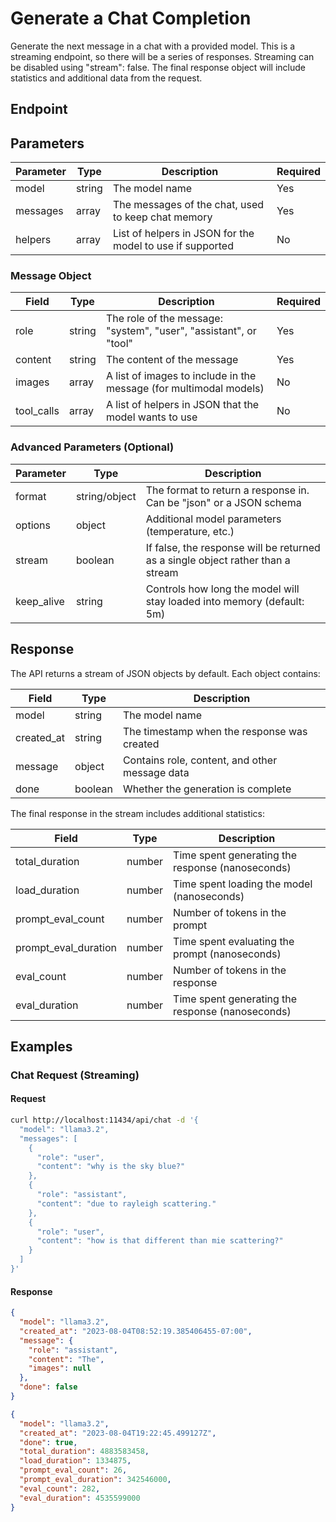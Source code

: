 <!-- :orphan: -->

# Generate a Chat Completion

Generate the next message in a chat with a provided model. This is a streaming endpoint, so there will be a series of responses. Streaming can be disabled using "stream": false. The final response object will include statistics and additional data from the request.

## Endpoint

## Parameters

| Parameter | Type | Description | Required |
|-----------|------|-------------|----------|
| model | string | The model name | Yes |
| messages | array | The messages of the chat, used to keep chat memory | Yes |
| helpers | array | List of helpers in JSON for the model to use if supported | No |

### Message Object

| Field | Type | Description | Required |
|-------|------|-------------|----------|
| role | string | The role of the message: "system", "user", "assistant", or "tool" | Yes |
| content | string | The content of the message | Yes |
| images | array | A list of images to include in the message (for multimodal models) | No |
| tool_calls | array | A list of helpers in JSON that the model wants to use | No |

### Advanced Parameters (Optional)

| Parameter | Type | Description |
|-----------|------|-------------|
| format | string/object | The format to return a response in. Can be "json" or a JSON schema |
| options | object | Additional model parameters (temperature, etc.) |
| stream | boolean | If false, the response will be returned as a single object rather than a stream |
| keep_alive | string | Controls how long the model will stay loaded into memory (default: 5m) |

## Response

The API returns a stream of JSON objects by default. Each object contains:

| Field | Type | Description |
|-------|------|-------------|
| model | string | The model name |
| created_at | string | The timestamp when the response was created |
| message | object | Contains role, content, and other message data |
| done | boolean | Whether the generation is complete |

The final response in the stream includes additional statistics:

| Field | Type | Description |
|-------|------|-------------|
| total_duration | number | Time spent generating the response (nanoseconds) |
| load_duration | number | Time spent loading the model (nanoseconds) |
| prompt_eval_count | number | Number of tokens in the prompt |
| prompt_eval_duration | number | Time spent evaluating the prompt (nanoseconds) |
| eval_count | number | Number of tokens in the response |
| eval_duration | number | Time spent generating the response (nanoseconds) |

## Examples

### Chat Request (Streaming)

#### Request

```bash
curl http://localhost:11434/api/chat -d '{
  "model": "llama3.2",
  "messages": [
    {
      "role": "user",
      "content": "why is the sky blue?"
    },
    {
      "role": "assistant",
      "content": "due to rayleigh scattering."
    },
    {
      "role": "user",
      "content": "how is that different than mie scattering?"
    }
  ]
}'
```

#### Response

```json
{
  "model": "llama3.2",
  "created_at": "2023-08-04T08:52:19.385406455-07:00",
  "message": {
    "role": "assistant",
    "content": "The",
    "images": null
  },
  "done": false
}
```

```json
{
  "model": "llama3.2",
  "created_at": "2023-08-04T19:22:45.499127Z",
  "done": true,
  "total_duration": 4883583458,
  "load_duration": 1334875,
  "prompt_eval_count": 26,
  "prompt_eval_duration": 342546000,
  "eval_count": 282,
  "eval_duration": 4535599000
}
```


